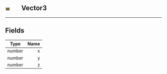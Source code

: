 ## ![unknown](../../.gitbook/assets/unknown.png) ![Base](../../.gitbook/assets/base.png) Vector3


------
## Fields

| Type   | Name |
| ------ | ---: |
| number | x |
| number | y |
| number | z |

